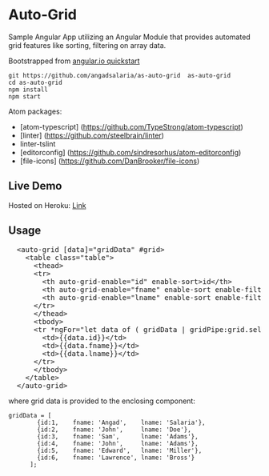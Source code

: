 # Auto-Grid
Sample Angular App utilizing an Angular Module that provides automated grid features like sorting, filtering on array data.


Bootstrapped from [angular.io quickstart](https://github.com/angular/quickstart)


```
git https://github.com/angadsalaria/as-auto-grid  as-auto-grid
cd as-auto-grid
npm install
npm start
```

Atom packages:
- [atom-typescript] (https://github.com/TypeStrong/atom-typescript)
- [linter] (https://github.com/steelbrain/linter)
- linter-tslint
- [editorconfig] (https://github.com/sindresorhus/atom-editorconfig)
- [file-icons] (https://github.com/DanBrooker/file-icons)

Live Demo
-
Hosted on Heroku: [Link](https://pure-gorge-56360.herokuapp.com/)

Usage
-
<pre>
  &lt;auto-grid [data]="gridData" #grid&gt;
    &lt;table class="table"&gt;
      &lt;thead&gt;
      &lt;tr&gt;
        &lt;th auto-grid-enable="id" enable-sort&gt;id&lt;/th&gt;
        &lt;th auto-grid-enable="fname" enable-sort enable-filter&gt;First Name&lt;/th&gt;
        &lt;th auto-grid-enable="lname" enable-sort enable-filter&gt;Last Name&lt;/th&gt;
      &lt;/tr&gt;
      &lt;/thead&gt;
      &lt;tbody&gt;
      &lt;tr *ngFor="let data of ( gridData | gridPipe:grid.selections )"&gt;
        &lt;td&gt;{{data.id}}&lt;/td&gt;
        &lt;td&gt;{{data.fname}}&lt;/td&gt;
        &lt;td&gt;{{data.lname}}&lt;/td&gt;
      &lt;/tr&gt;
      &lt;/tbody&gt;
    &lt;/table&gt;
  &lt;/auto-grid&gt;
</pre>

where grid data is provided to the enclosing component:

    gridData = [
            {id:1,    fname: 'Angad',    lname: 'Salaria'},
            {id:2,    fname: 'John',     lname: 'Doe'},
            {id:3,    fname: 'Sam',      lname: 'Adams'},
            {id:4,    fname: 'John',     lname: 'Adams'},
            {id:5,    fname: 'Edward',   lname: 'Miller'},
            {id:6,    fname: 'Lawrence', lname: 'Bross'}
          ];
  
